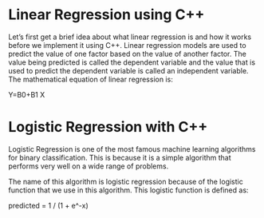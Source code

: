 # Linear Regression using C++
Let’s first get a brief idea about what linear regression is and how it works before we implement it using C++.
Linear regression models are used to predict the value of one factor based on the value of another factor. The value being predicted is called the dependent variable and the value that is used to predict the dependent variable is called an independent variable. The mathematical equation of linear regression is:

Y=B0+B1 X

# Logistic Regression with C++
Logistic Regression is one of the most famous machine learning algorithms for binary classification. This is because it is a simple algorithm that performs very well on a wide range of problems.

The name of this algorithm is logistic regression because of the logistic function that we use in this algorithm. This logistic function is defined as:

predicted = 1 / (1 + e^-x)

